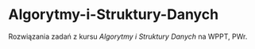 # Algorytmy-i-Struktury-Danych
Rozwiązania zadań z kursu *Algorytmy i Struktury Danych* na WPPT, PWr.
